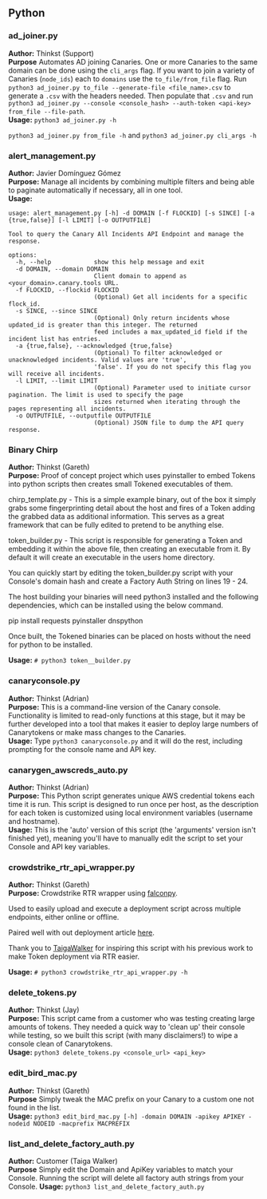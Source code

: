 ## Python

### ad_joiner.py
**Author:** Thinkst (Support)  
**Purpose** Automates AD joining Canaries. One or more Canaries to the same domain can be done using the `cli_args` flag. If you want to join a variety of Canaries (`node_ids`) each to `domains` use the `to_file/from_file` flag. Run `python3 ad_joiner.py to_file --generate-file <file_name>.csv` to generate a `.csv` with the headers needed. Then populate that `.csv` and run `python3 ad_joiner.py --console <console_hash> --auth-token <api-key> from_file --file-path`.  
**Usage:** 
`python3 ad_joiner.py -h`

`python3 ad_joiner.py from_file -h` and `python3 ad_joiner.py cli_args -h`

### alert_management.py
**Author:** Javier Domínguez Gómez  
**Purpose:** Manage all incidents by combining multiple filters and being able to paginate automatically if necessary, all in one tool.  
**Usage:**
```commandline
usage: alert_management.py [-h] -d DOMAIN [-f FLOCKID] [-s SINCE] [-a {true,false}] [-l LIMIT] [-o OUTPUTFILE]

Tool to query the Canary All Incidents API Endpoint and manage the response.

options:
  -h, --help            show this help message and exit
  -d DOMAIN, --domain DOMAIN
                        Client domain to append as <your_domain>.canary.tools URL.
  -f FLOCKID, --flockid FLOCKID
                        (Optional) Get all incidents for a specific flock_id.
  -s SINCE, --since SINCE
                        (Optional) Only return incidents whose updated_id is greater than this integer. The returned 
                        feed includes a max_updated_id field if the incident list has entries.
  -a {true,false}, --acknowledged {true,false}
                        (Optional) To filter acknowledged or unacknowledged incidents. Valid values are 'true', 
                        'false'. If you do not specify this flag you will receive all incidents.
  -l LIMIT, --limit LIMIT
                        (Optional) Parameter used to initiate cursor pagination. The limit is used to specify the page 
                        sizes returned when iterating through the pages representing all incidents.
  -o OUTPUTFILE, --outputfile OUTPUTFILE
                        (Optional) JSON file to dump the API query response.
```

### Binary Chirp
**Author:** Thinkst (Gareth)  
**Purpose:**
Proof of concept project which uses pyinstaller to embed Tokens into python scripts then creates small Tokened executables of them.

chirp_template.py - This is a simple example binary, out of the box it simply grabs some fingerprinting detail about the host and fires of a Token adding the grabbed data as additional information. This serves as a great framework that can be fully edited to pretend to be anything else.
 
token_builder.py - This script is responsible for generating a Token and embedding it within the above file, then creating an executable from it. By default it will create an executable in the users home directory.
 
You can quickly start by editing the token_builder.py script with your Console's domain hash and create a Factory Auth String on lines 19 - 24.
 
The host building your binaries will need python3 installed and the following dependencies, which can be installed using the below command.
 
pip install requests pyinstaller dnspython
 
Once built, the Tokened binaries can be placed on hosts without the need for python to be installed.

**Usage:** `# python3 token__builder.py`

### canaryconsole.py
**Author:** Thinkst (Adrian)  
**Purpose:** This is a command-line version of the Canary console. Functionality is limited to read-only functions at this stage, but it may be further developed into a tool that makes it easier to deploy large numbers of Canarytokens or make mass changes to the Canaries.  
**Usage:** Type ```python3 canaryconsole.py``` and it will do the rest, including prompting for the console name and API key.

### canarygen_awscreds_auto.py
**Author:** Thinkst (Adrian)  
**Purpose:** This Python script generates unique AWS credential tokens each time it is run. This script is designed to run once per host, as the description for each token is customized using local environment variables (username and hostname).  
**Usage:** This is the 'auto' version of this script (the 'arguments' version isn't finished yet), meaning you'll have to manually edit the script to set your Console and API key variables.

### crowdstrike_rtr_api_wrapper.py
**Author:** Thinkst (Gareth)  
**Purpose:**
Crowdstrike RTR wrapper using [falconpy](https://www.falconpy.io/).

Used to easily upload and execute a deployment script across multiple endpoints, either online or offline. 

Paired well with out deployment article [here](https://help.canary.tools/hc/en-gb/articles/5779584032541-Deploying-Canarytokens-using-Crowdstrike-Falcon).

Thank you to [TaigaWalker](https://github.com/TaigaWalk/Cyber-Deception) for inspiring this script with his previous work to make Token deployment via RTR easier.

**Usage:** `# python3 crowdstrike_rtr_api_wrapper.py -h`

### delete_tokens.py
**Author:** Thinkst (Jay)  
**Purpose:** This script came from a customer who was testing creating large amounts of tokens. They needed a quick way to 'clean up' their console while testing, so we built this script (with many disclaimers!) to wipe a console clean of Canarytokens.  
**Usage:** `python3 delete_tokens.py <console_url> <api_key>`

### edit_bird_mac.py
**Author:** Thinkst (Gareth)  
**Purpose** Simply tweak the MAC prefix on your Canary to a custom one not found in the list.  
**Usage:** `python3 edit_bird_mac.py [-h] -domain DOMAIN -apikey APIKEY -nodeid NODEID -macprefix MACPREFIX`

### list_and_delete_factory_auth.py
**Author:** Customer (Taiga Walker)  
**Purpose** Simply edit the Domain and ApiKey variables to match your Console. Running the script will delete all factory auth strings from your Console.
**Usage:** `python3 list_and_delete_factory_auth.py`